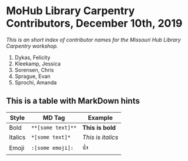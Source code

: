 # MoHub Library Carpentry Contributors, December 10th, 2019
*This is an short index of contributor names for the Missouri Hub Library Carpentry workshop.*

1. Dykas, Felicity
2. Kleekamp, Jessica
3. Sorensen, Chris
4. Sprague, Evan 
5. Sprochi, Amanda


## This is a table with MarkDown hints

| Style | MD Tag | Example |
| ----- | ------ | ----- |
| Bold | `**[some text]**` | **This is bold** |
| Italics | `*[some text]*` | *This is italics* |
| Emoji | `:[some emoji]:` | :thumbsup: |
